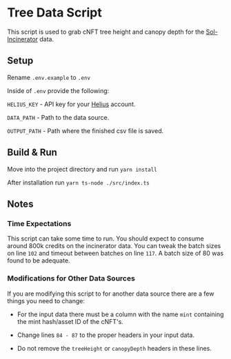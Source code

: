 # Tree Data Script

This script is used to grab cNFT tree height and canopy depth for  the [Sol-Incinerator](https://sol-incinerator.com/) data.

## Setup

Rename ``.env.example`` to ``.env``

Inside of ``.env`` provide the following:

``HELIUS_KEY`` - API key for your [Helius](https://www.helius.dev/) account.

``DATA_PATH`` - Path to the data source.

``OUTPUT_PATH`` -  Path where the finished csv file is saved.

## Build & Run

Move into the project directory and run ``yarn install``

After installation run ``yarn ts-node ./src/index.ts``

## Notes

### Time Expectations
This script can take some time to run. You should expect to consume around 800k credits on the incinerator data. You can tweak the batch sizes on line ``102`` and timeout between batches on line ``117``. A batch size of 80 was found to be adequate.

### Modifications for Other Data Sources

If you are modifying this script to for another data source there are a few things you need to change:

* For the input data there must be a column with the name ``mint`` containing the mint hash/asset ID of the cNFT's.

* Change lines ``84 - 87`` to the proper headers in your input data.

* Do not remove the ``treeHeight`` or ``canopyDepth`` headers in these lines.